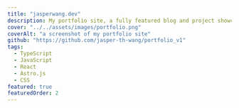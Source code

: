 ```yaml
---
title: "jasperwang.dev"
description: My portfolio site, a fully featured blog and project showcase website. Besides the Static Site Generator itself, all features, components and the theme itself are made by me.
cover: "../../assets/images/portfolio.png"
coverAlt: "a screenshot of my portfolio site"
github: "https://github.com/jasper-th-wang/portfolio_v1"
tags:
  - TypeScript
  - JavaScript
  - React
  - Astro.js
  - CSS
featured: true
featuredOrder: 2
---
```

